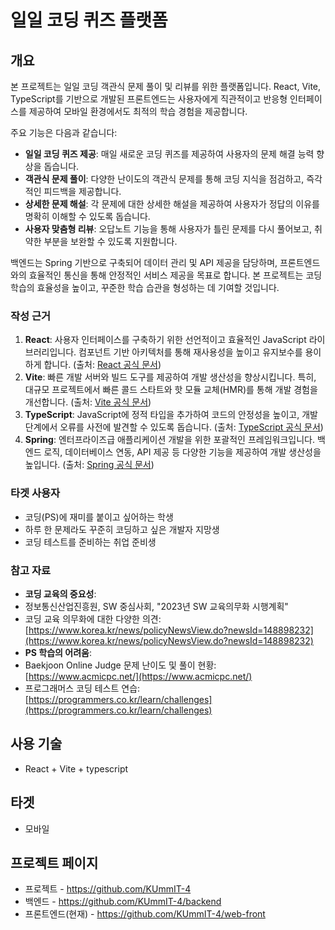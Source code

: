 # 일일 코딩 퀴즈 플랫폼

## 개요

 본 프로젝트는 일일 코딩 객관식 문제 풀이 및 리뷰를 위한 플랫폼입니다. React, Vite, TypeScript를 기반으로 개발된 프론트엔드는 사용자에게 직관적이고 반응형 인터페이스를 제공하여 모바일 환경에서도 최적의 학습 경험을 제공합니다.

 주요 기능은 다음과 같습니다:

- **일일 코딩 퀴즈 제공**: 매일 새로운 코딩 퀴즈를 제공하여 사용자의 문제 해결 능력 향상을 돕습니다.
- **객관식 문제 풀이**: 다양한 난이도의 객관식 문제를 통해 코딩 지식을 점검하고, 즉각적인 피드백을 제공합니다.
- **상세한 문제 해설**: 각 문제에 대한 상세한 해설을 제공하여 사용자가 정답의 이유를 명확히 이해할 수 있도록 돕습니다.
- **사용자 맞춤형 리뷰**: 오답노트 기능을 통해 사용자가 틀린 문제를 다시 풀어보고, 취약한 부분을 보완할 수 있도록 지원합니다.

 백엔드는 Spring 기반으로 구축되어 데이터 관리 및 API 제공을 담당하며, 프론트엔드와의 효율적인 통신을 통해 안정적인 서비스 제공을 목표로 합니다. 본 프로젝트는 코딩 학습의 효율성을 높이고, 꾸준한 학습 습관을 형성하는 데 기여할 것입니다.

### 작성 근거

 1. **React**: 사용자 인터페이스를 구축하기 위한 선언적이고 효율적인 JavaScript 라이브러리입니다. 컴포넌트 기반 아키텍처를 통해 재사용성을 높이고 유지보수를 용이하게 합니다. (출처: [React 공식 문서](https://react.dev/))
 2. **Vite**: 빠른 개발 서버와 빌드 도구를 제공하여 개발 생산성을 향상시킵니다. 특히, 대규모 프로젝트에서 빠른 콜드 스타트와 핫 모듈 교체(HMR)를 통해 개발 경험을 개선합니다. (출처: [Vite 공식 문서](https://vitejs.dev/))
 3. **TypeScript**: JavaScript에 정적 타입을 추가하여 코드의 안정성을 높이고, 개발 단계에서 오류를 사전에 발견할 수 있도록 돕습니다. (출처: [TypeScript 공식 문서](https://www.typescriptlang.org/))
 4. **Spring**: 엔터프라이즈급 애플리케이션 개발을 위한 포괄적인 프레임워크입니다. 백엔드 로직, 데이터베이스 연동, API 제공 등 다양한 기능을 제공하여 개발 생산성을 높입니다. (출처: [Spring 공식 문서](https://spring.io/))

### 타겟 사용자

- 코딩(PS)에 재미를 붙이고 싶어하는 학생
- 하루 한 문제라도 꾸준히 코딩하고 싶은 개발자 지망생
- 코딩 테스트를 준비하는 취업 준비생

### 참고 자료

- **코딩 교육의 중요성**:
- 정보통신산업진흥원, SW 중심사회, "2023년 SW 교육의무화 시행계획"
- 코딩 교육 의무화에 대한 다양한 의견: [https://www.korea.kr/news/policyNewsView.do?newsId=148898232](https://www.korea.kr/news/policyNewsView.do?newsId=148898232)
- **PS 학습의 어려움**:
- Baekjoon Online Judge 문제 난이도 및 풀이 현황: [https://www.acmicpc.net/](https://www.acmicpc.net/)
- 프로그래머스 코딩 테스트 연습: [https://programmers.co.kr/learn/challenges](https://programmers.co.kr/learn/challenges)

## 사용 기술

- React + Vite + typescript

## 타겟

- 모바일

## 프로젝트 페이지

- 프로젝트 - <https://github.com/KUmmIT-4>
- 백엔드 - <https://github.com/KUmmIT-4/backend>
- 프론트엔드(현재) - <https://github.com/KUmmIT-4/web-front>
